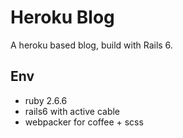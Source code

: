 # Heroku Blog

A heroku based blog, build with Rails 6.

## Env

- ruby 2.6.6
- rails6 with active cable
- webpacker for coffee + scss
